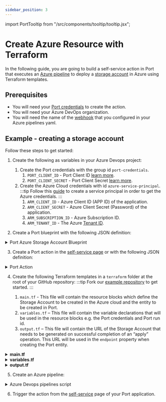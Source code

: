 ```yaml
---
sidebar_position: 3
---
```


import PortTooltip from "/src/components/tooltip/tooltip.jsx";

# Create Azure Resource with Terraform

In the following guide, you are going to build a self-service action in Port that executes an [Azure pipeline](/create-self-service-experiences/setup-backend/azure-pipeline/azure-pipeline.md) to deploy a [storage account](https://learn.microsoft.com/en-us/azure/storage/common/storage-account-overview) in Azure using Terraform templates.


## Prerequisites

- You will need your [Port credentials](/build-your-software-catalog/custom-integration/api/api.md#find-your-port-credentials) to create the action.
- You will need your Azure DevOps organization.
- You will need the name of the [webhook](/create-self-service-experiences/setup-backend/azure-pipeline/#define-incoming-webhook-in-azure) that you configured in your Azure pipelines yaml.

## Example - creating a storage account

Follow these steps to get started:

1. Create the following as variables in your Azure Devops project:
    1. Create the Port credentials with the group id `port-credentials`.
        1. `PORT_CLIENT_ID` - Port Client ID [learn more](/build-your-software-catalog/custom-integration/api/#get-api-token).
        2. `PORT_CLIENT_SECRET` - Port Client Secret [learn more](/build-your-software-catalog/custom-integration/api/#get-api-token).
    2. Create the Azure Cloud credentials with id `azure-service-principal`.
        :::tip
        Follow this [guide](https://learn.microsoft.com/en-us/azure/developer/terraform/get-started-cloud-shell-bash?tabs=bash#create-a-service-principal) to create a service principal in order to get the Azure credentials.
        :::
        1. `ARM_CLIENT_ID` - Azure Client ID (APP ID) of the application.
        2. `ARM_CLIENT_SECRET` - Azure Client Secret (Password) of the application.
        3. `ARM_SUBSCRIPTION_ID` - Azure Subscription ID.
        4. `ARM_TENANT_ID` - The Azure [Tenant ID](https://learn.microsoft.com/en-us/azure/azure-portal/get-subscription-tenant-id).

2. Create a Port <PortTooltip id="blueprint">blueprint</PortTooltip> with the following JSON definition:

<details>
   <summary>Port Azure Storage Account Blueprint</summary>
   :::note
   Keep in mind that this can be any blueprint you require; the provided example is just for reference.
   :::

```json showLineNumbers
{
    "identifier": "azureStorage",
    "title": "Azure Storage Account",
    "icon": "Azure",
    "schema": {
        "properties": {
            "storage_name": {
                "title": "Account Name",
                "type": "string",
                "minLength": 3,
                "maxLength": 63,
                "icon": "DefaultProperty"
            },
            "storage_location": {
                "icon": "DefaultProperty",
                "title": "Location",
                "type": "string"
            },
            "url": {
                "title": "URL",
                "format": "url",
                "type": "string",
                "icon": "DefaultProperty"
            }
        },
        "required": [
            "storage_name",
            "storage_location"
        ]
    },
    "mirrorProperties": {},
    "calculationProperties": {},
    "relations": {}
}
```

  </details>

3. Create a Port action in the [self-service page](https://app.getport.io/self-serve) or with the following JSON definition:

<details>

  <summary>Port Action</summary>
   :::tip
- `<AZURE-DEVOPS-ORG>` - your Azure DevOps organization name, can be found in your Azure DevOps URL: `https://dev.azure.com/{AZURE-DEVOPS-ORG}`;
- `<AZURE-DEVOPS-WEBHOOK-NAME>` - the name you gave to the webhook resource in the Azure yaml pipeline file.
:::


```json showLineNumbers
{
    "identifier": "azure_pipelines_create_azure",
    "title": "Azure Pipelines Create Azure",
    "icon": "Azure",
    "invocationMethod": {
        "type": "AZURE-DEVOPS",
        "webhook": "<AZURE-DEVOPS-WEBHOOK-NAME>",
        "org": "<AZURE-DEVOPS-ORG>"
    },
    "trigger": {
      "type": "self-service",
      "operation": "CREATE",
      "userInputs": {
          "properties": {
              "storage_name": {
                  "icon": "Azure",
                  "title": "Storage Name",
                  "description": "The Azure Storage Account",
                  "type": "string"
              },
              "storage_location": {
                  "title": "Storage Location",
                  "icon": "Azure",
                  "type": "string",
                  "default": "westus2"
              }
          },
          "required": [
              "storage_name"
          ],
          "order": [
              "storage_name",
              "storage_location"
          ]
      },
    },
    "description": "Use azure pipelines to terraform an azure resource ",
    "requiredApproval": false,
}
```

</details>

4. Create the following Terraform templates in a `terraform` folder at the root of your GitHub repository:
    :::tip
    Fork our [example repository](https://github.com/port-labs/pipelines-terraform-azure) to get started.
    :::

    1. `main.tf` - This file will contain the resource blocks which define the Storage Account to be created in the Azure cloud and the entity to be created in Port.
    2. `variables.tf` – This file will contain the variable declarations that will be used in the resource blocks e.g. the Port credentials and Port run id.
    3. `output.tf` – This file will contain the URL of the Storage Account that needs to be generated on successful completion of an “apply” operation. This URL will be used in the `endpoint` property when creating the Port entity.

<details>
  <summary><b>main.tf</b></summary>

```hcl showLineNumbers title="main.tf"
terraform {
    required_providers {
        azurerm = {
            source  = "hashicorp/azurerm"
            version = "~> 3.0.2"
        }
        port = {
            source  = "port-labs/port-labs"
            version = "~> 1.0.0"
        }
    }

    required_version = ">= 1.1.0"
}

provider "azurerm" {

    features {}
}

provider "port" {
    client_id = var.port_client_id
    secret    = var.port_client_secret
}

resource "azurerm_storage_account" "storage_account" {
    name                = var.storage_account_name
    resource_group_name = var.resource_group_name

    location                 = var.location
    account_tier             = "Standard"
    account_replication_type = "LRS"
    account_kind             = "StorageV2"
}

resource "port_entity" "azure_storage_account" {
    count      = length(azurerm_storage_account.storage_account) > 0 ? 1 : 0
    identifier = var.storage_account_name
    title      = var.storage_account_name
    blueprint  = "azureStorage"
    run_id     = var.port_run_id
    properties = {
        string_props = {
        "storage_name"     = var.storage_account_name,
        "storage_location" = var.location,
        "endpoint"         = azurerm_storage_account.storage_account.primary_web_endpoint
        }
    }

    depends_on = [azurerm_storage_account.storage_account]
}
```

</details>

<details>
  
  <summary><b>variables.tf</b></summary>
  :::note
  Replace the default `resource_group_name` with a resource group from your Azure account. Check this [guide](https://learn.microsoft.com/en-us/azure/azure-resource-manager/management/manage-resource-groups-portal) to find your resource groups. You may also wish to set the default values of other variables.
  :::

```hcl showLineNumbers title="variables.tf"
variable "resource_group_name" {
    type        = string
    default     = "myTFResourceGroup"
    description = "RG name in Azure"
}

variable "location" {
    type        = string
    default     = "westus2"
    description = "RG location in Azure"
}

variable "storage_account_name" {
    type        = string
    description = "Storage Account name in Azure"
    default     = "demo"
}

variable "port_run_id" {
    type        = string
    description = "The runID of the action run that created the entity"
}

variable "port_client_id" {
    type        = string
    description = "The Port client ID"
}

variable "port_client_secret" {
    type        = string
    description = "The Port client secret"
}
```

</details>

<details>
<summary><b>output.tf</b></summary>
  
```hcl showLineNumbers title="output.tf"
output "endpoint_url" {
    value = azurerm_storage_account.storage_account.primary_web_endpoint
}
```

</details>

5. Create an Azure pipeline:

<details>

<summary>Azure Devops pipelines script</summary>

```yaml showLineNumbers title="azure-pipelines.yml"
trigger: none

pool:
  vmImage: "ubuntu-latest"

resources:
  webhooks:
    - webhook: PortWebhook
      connection: PortWebhook

variables:
  - group: port-credentials
  - group: azure-service-principal
  - name: STORAGE_NAME
    value: ${{ parameters.PortWebhook.payload.properties.storage_name }}
  - name: STORAGE_LOCATION
    value: ${{ parameters.PortWebhook.payload.properties.storage_location }}
  - name: PORT_RUN_ID
    value: ${{ parameters.PortWebhook.context.runId }}

jobs:
- job: DeployJob
  displayName: 'Deploy to Azure and Port'
  steps:
  - checkout: self
    displayName: 'Checkout repository'
  
  - bash: |
      startedAt=$(date -u +%Y-%m-%dT%H:%M:%S.000Z)
      echo "##vso[task.setvariable variable=startedAt]$startedAt"
      echo "Started at $startedAt"
    displayName: 'Set Start Time'
  
  - script: |
      sudo apt-get update
      sudo apt-get install -y jq
    displayName: Install jq

  - script: |
      accessToken=$(curl -X POST \
            -H 'Content-Type: application/json' \
            -d '{"clientId": "$(PORT_CLIENT_ID)", "clientSecret": "$(PORT_CLIENT_SECRET)"}' \
            -s 'https://api.getport.io/v1/auth/access_token' | jq -r '.accessToken')
      echo "##vso[task.setvariable variable=accessToken;isOutput=true]$accessToken"
    displayName: 'Fetch Access Token and Run ID'
    name: getToken

  - bash: |      
      terraform init -input=false
    displayName: 'Initialize configuration'
    failOnStderr: true
    workingDirectory: 'terraform'

  - script: |
      terraform validate
    displayName: 'Terraform Validate'
    workingDirectory: 'terraform'

  - script: |
      tf_plan_and_apply() {
          local plan_type=$1
          local target_option=""
          
          if [ "$plan_type" == "azure" ]; then
            target_option="-target=azurerm_storage_account.storage_account"
          fi

          terraform plan \
            -input=false \
            -out=tf${plan_type}-${BUILD_BUILDNUMBER}.tfplan \
            -var="storage_account_name=${STORAGE_NAME}" \
            -var="location=${STORAGE_LOCATION}" \
            $target_option

          terraform apply -auto-approve -input=false tf${plan_type}-${BUILD_BUILDNUMBER}.tfplan
      }

      tf_plan_and_apply azure
      tf_plan_and_apply port
    displayName: 'Terraform changes to Azure and Port'
    workingDirectory: 'terraform'
    env:
      TF_VAR_resource_group_name: arete-resources
      TF_VAR_port_client_id: $(PORT_CLIENT_ID)
      TF_VAR_port_client_secret: $(PORT_CLIENT_SECRET)
      TF_VAR_port_run_id: $(PORT_RUN_ID)

  - script: |
      completedAt=$(date -u +%Y-%m-%dT%H:%M:%S.000Z)
      terraform_output=$(terraform output endpoint_url | sed 's/"//g')
      echo ${terraform_output}

      curl -X PATCH \
        -H 'Content-Type: application/json' \
        -H 'Authorization: Bearer $(getToken.accessToken)' \
        -d '{
            "status": "SUCCESS",
            "message": {"run_status":"Completed resource creation at $(completedAt)", "url":"$(terraform_output)" }
          }' \
        "https://api.getport.io/v1/actions/runs/$(PORT_RUN_ID)"
    displayName: 'Update Run Status'
    workingDirectory: 'terraform'
```

</details>

6. Trigger the action from the [self-service](https://app.getport.io/self-serve) page of your Port application.
